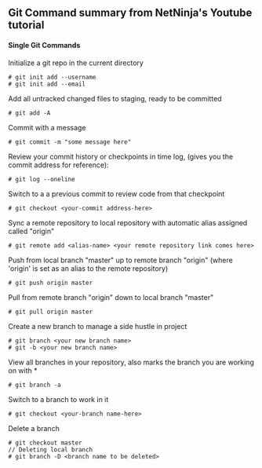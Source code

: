 ## Git Command summary from NetNinja's Youtube tutorial

#### Single Git Commands
Initialize a git repo in the current directory

    # git init add --username
    # git init add --email

Add all untracked changed files to staging, ready to be committed
    
    # git add -A

Commit with a message
    
    # git commit -m "some message here"

Review your commit history or checkpoints in time log, (gives you the commit address for reference):
    
    # git log --oneline

Switch to a a previous commit to review code from that checkpoint

    # git checkout <your-commit address-here>

Sync a remote repository to local repository with automatic alias assigned called "origin"

    # git remote add <alias-name> <your remote repository link comes here>

Push from local branch "master" up to remote branch "origin" (where 'origin' is set as an alias to the remote repository)
    
    # git push origin master

Pull from remote branch "origin" down to local branch "master"
    
    # git pull origin master

Create a new branch to manage a side hustle in project

    # git branch <your new branch name>
	# git -b <your new branch name>

View all branches in your repository, also marks the branch you are working on with *

    # git branch -a

Switch to a branch to work in it

    # git checkout <your-branch name-here>

Delete a branch
    
    # git checkout master
    // Deleting local branch
    # git branch -D <branch name to be deleted>
